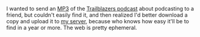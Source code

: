 I wanted to send an <a href="http://scripting.com/publicfolder/misc/trailblazersPodcastAboutPodcasting.mp3">MP3</a> of the <a href="https://cdn.simplecast.com/audio/8b65b9/8b65b975-4895-4f5c-a140-81398900f4af/ff089f73-0e44-465b-aa58-a05a037fda46/trailblazers-s10e06-podcasting-vfinal-with-metadata_tc.mp3?aid=rss_feed&feed=excgs68S">Trailblazers podcast</a> about podcasting to a friend, but couldn't easily find it, and then realized I'd better download a copy and upload it to <a href="http://scripting.com/publicfolder/misc/trailblazersPodcastAboutPodcasting.mp3">my server</a>, because who knows how easy it'll be to find in a year or more. The web is pretty ephemeral.
